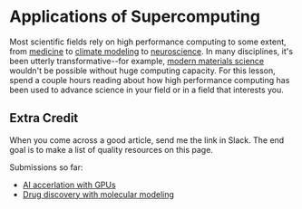 ---
---

# Applications of Supercomputing

Most scientific fields rely on high performance computing to some extent, from [medicine](https://foldingathome.org/dig-deeper) to [climate modeling](https://github.com/NOAA-GFDL/GFDL_atmos_cubed_sphere/blob/main/docs/fv3_technical_2021.pdf) to [neuroscience](https://www.humanbrainproject.eu/en/science-development/focus-areas/simulations/). In many disciplines, it's been utterly transformative--for example, [modern materials science](https://phys.org/news/2014-07-supercomputers-reveal-strange-stress-induced-world.html) wouldn't be possible without huge computing capacity. For this lesson, spend a couple hours reading about how high performance computing has been used to advance science in your field or in a field that interests you.

## Extra Credit

When you come across a good article, send me the link in Slack. The end goal is to make a list of quality resources on this page.

Submissions so far:

- [AI accerlation with GPUs](https://blogs.nvidia.com/blog/accelerating-ai-artificial-intelligence-gpus/)
- [Drug discovery with molecular modeling](https://www.mdpi.com/1420-3049/24/9/1693)